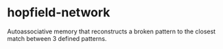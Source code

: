 # hopfield-network
Autoassociative memory that reconstructs a broken pattern to the closest match between 3 defined patterns.
